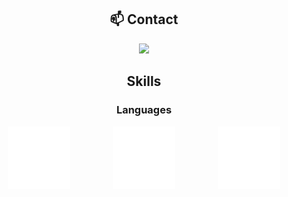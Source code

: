<div align="center">

## 📫 Contact

<a href="https://skillicons.dev">
  <img src="https://skillicons.dev/icons?i=discord"/>
</a>

## Skills

### Languages

</div>

<div id="banner" style="overflow: hidden; display: flex; flex-direction: row; justify-content: space-around; align-items: center;">
  <div style="text-align: center;">
      <img src="./images/cpp-logo.svg"
          style="width: 100px; height: 100px;"
          alt="C++ Logo"
          />
  </div>
  
  <div style="text-align: center;">
      <img src="./images/erlang-logo.svg"
          style="width: 100px; height: 100px;"
          alt="Erlang Logo"
          />
  </div>
  
  <div style="text-align: center;">
      <img src="./images/java-logo.svg"
          style="width: 100px; height: 100px;"
          alt="Java Logo"
          />
  </div>
</div>







<!--
**DoubleXEric/DoubleXEric** is a ✨ _special_ ✨ repository because its `README.md` (this file) appears on your GitHub profile.

Here are some ideas to get you started:

- 🔭 I’m currently working on ...
- 🌱 I’m currently learning ...
- 👯 I’m looking to collaborate on ...
- 🤔 I’m looking for help with ...
- 💬 Ask me about ...
- 📫 How to reach me: ...
- 😄 Pronouns: ...
- ⚡ Fun fact: ...
-->
